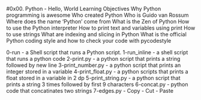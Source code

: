 #0x00. Python - Hello, World
Learning Objectives
Why Python programming is awesome
Who created Python
Who is Guido van Rossum
Where does the name ‘Python’ come from
What is the Zen of Python
How to use the Python interpreter
How to print text and variables using print
How to use strings
What are indexing and slicing in Python
What is the official Python coding style and how to check your code with pycodestyle

0-run - a Shell script that runs a Python script.
1-run_inline - a shell script that runs a python code
2-print.py - a python script that prints a string followed by new line
3-print_number.py - a python script that prints an integer stored in a variable
4-print_float.py - a python scripts that prints a float stored in a variable in 2 dp
5-print_string.py - a python script that prints a string 3 times followed by first 9 characters
6-concat.py - python code that concatinates two strings
7-edges.py - Copy - Cut - Paste
